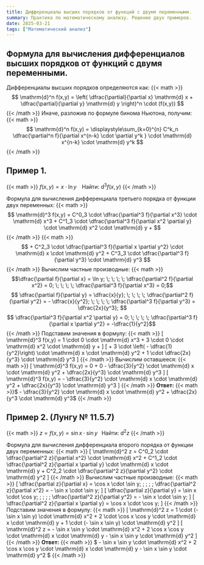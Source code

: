 ```yaml
---
title: Дифференциалы высших порядков от функций с двумя переменными.
summary: Практика по математическому анализу. Решение двух примеров.
date: 2025-03-21
tags: ["Математический анализ"]
---
```

## Формула для вычисления дифференциалов высших порядков от функций с двумя переменными.
Дифференциалы высших порядков определяются как:
{{< math >}}
$$ \mathrm{d}^n f(x,y) = \left( \dfrac{\partial}{\partial x} \mathrm{d} x + \dfrac{\partial}{\partial y} \mathrm{d} y \right)^n \cdot (f(x,y)) $$
{{< /math >}}
Иначе, разложив по формуле бинома Ньютона, получим:
{{< math >}}
$$ \mathrm{d}^n f(x,y) =  \displaystyle\sum_{k=0}^{n} C^k_n \dfrac{\partial^n f}{\partial x^{n-k} \cdot \partial y^k } \cdot \mathrm{d} x^{n-k} \cdot \mathrm{d} y^k  $$
{{< /math >}}
## Пример 1.
{{< math >}}
$f(x,y) = x \cdot \ln y \; \; \;$ Найти: $\mathrm{d}^3 f(x,y)$
{{< /math >}}

Формула для вычисления дифференциала третьего порядка от функции двух переменных:
{{< math >}}
$$ \mathrm{d}^3 f(x,y) = C^0_3 \cdot \dfrac{\partial^3 f}{\partial x^3} \cdot \mathrm{d} x^3 + C^1_3 \cdot \dfrac{\partial^3 f}{\partial x^2 \partial y} \cdot \mathrm{d} x^2 \cdot \mathrm{d} y + $$
{{< /math >}}
{{< math >}}
$$ + C^2_3 \cdot \dfrac{\partial^3 f}{\partial x \partial y^2} \cdot \mathrm{d} x \cdot \mathrm{d} y^2 + C^3_3 \cdot \dfrac{\partial^3 f}{\partial y^3} \cdot \mathrm{d} y^3  $$
{{< /math >}}
Вычислим частные производные:
{{< math >}}
$$\dfrac{\partial f}{\partial x} = \ln y; \; \; \; \; \dfrac{\partial^2 f}{\partial x^2} = 0; \; \; \; \;  \dfrac{\partial^3 f}{\partial x^3} = 0;$$
$$ \dfrac{\partial f}{\partial y} = \dfrac{x}{y}; \; \; \; \; \dfrac{\partial^2 f}{\partial y^2} = - \dfrac{x}{y^2}; \; \; \; \;  \dfrac{\partial^3 f}{\partial y^3} = \dfrac{2x}{y^3}; $$
$$ \dfrac{\partial^3 f}{\partial x^2 \partial y} = 0; \; \; \; \; \dfrac{\partial^3 f}{\partial x \partial y^2} = -\dfrac{1}{y^2}$$
{{< /math >}}
Подставим значения в формулу:
{{< math >}}
\[ \mathrm{d}^3 f(x,y) = 1 \cdot 0 \cdot \mathrm{d} x^3 + 3 \cdot 0 \cdot \mathrm{d} x^2 \cdot \mathrm{d} y + \]
\[ + 3 \cdot \left( - \dfrac{1}{y^2}\right) \cdot \mathrm{d} x \cdot \mathrm{d} y^2 + 1 \cdot \dfrac{2x}{y^3} \cdot \mathrm{d} y^3 \]
{{< /math >}}
Вычислим оставшееся:
{{< math >}}
\[ \mathrm{d}^3 f(x,y) = 0 + 0 - \dfrac{3}{y^2} \cdot \mathrm{d} x \cdot \mathrm{d} y^2 + \dfrac{2x}{y^3} \cdot \mathrm{d} y^3 \]
\[ \mathrm{d}^3 f(x,y) = - \dfrac{3}{y^2} \cdot \mathrm{d} x \cdot \mathrm{d} y^2 + \dfrac{2x}{y^3} \cdot \mathrm{d} y^3 \]
{{< /math >}}
**Ответ:** {{< math >}}$ - \dfrac{3}{y^2} \cdot \mathrm{d} x \cdot \mathrm{d} y^2 + \dfrac{2x}{y^3 \cdot \mathrm{d} y^3$ {{< /math >}}

## Пример 2. (Лунгу № 11.5.7)
{{< math >}}
$z=f(x,y)= \sin x \cdot \sin y \; \;$ Найти: $\mathrm{d}^2 z$
{{< /math >}}

Формула для вычисления дифференциала второго порядка от функции двух переменных:
{{< math >}}
\[ \mathrm{d}^2 z = C^0_2 \cdot \dfrac{\partial^2 z}{\partial x^2} \cdot \mathrm{d} x^2 + C^1_2 \cdot \dfrac{\partial^2 z}{\partial x \partial y} \cdot \mathrm{d} x \cdot \mathrm{d} y + C^2_2 \cdot \dfrac{\partial^2 z}{\partial y^2} \cdot \mathrm{d} y^2 \]
{{< /math >}}
Вычислим частные производные:
{{< math >}}
\[ \dfrac{\partial z}{\partial x} = \cos x \cdot \sin y; \; \; \; \; \dfrac{\partial^2 z}{\partial x^2} = - \sin x \cdot \sin y; \]
\[ \dfrac{\partial z}{\partial y} = \sin x \cdot \cos y; \; \; \; \; \dfrac{\partial^2 z}{\partial y^2} = - \sin x \cdot \sin y; \]
\[ \dfrac{\partial^2 z}{\partial x \partial y} = \cos x \cdot \cos y; \]
{{< /math >}}
Подставим значения в формулу:
{{< math >}}
\[ \mathrm{d}^2 z = 1 \cdot (- \sin x \sin y) \cdot \mathrm{d} x^2 + 2 \cdot \cos x \cos y \cdot \mathrm{d} x \cdot \mathrm{d} y + 1 \cdot (- \sin x \sin y) \cdot \mathrm{d} y^2 \]
\[ \mathrm{d}^2 z = - \sin x \sin y \cdot \mathrm{d} x^2 + 2 \cos x \cos y \cdot \mathrm{d} x \cdot \mathrm{d} y - \sin x \sin y \cdot \mathrm{d} y^2 \]
{{< /math >}}
**Ответ:** {{< math >}} $ - \sin x \sin y \cdot \mathrm{d} x^2 + 2 \cos x \cos y \cdot \mathrm{d} x \cdot \mathrm{d} y - \sin x \sin y \cdot \mathrm{d} y^2 $ {{< /math >}}